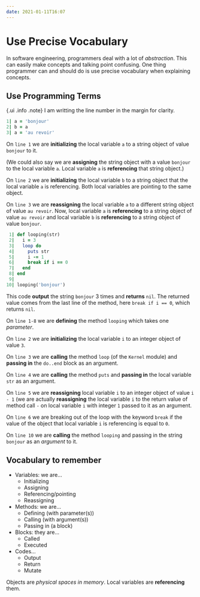 ```yaml
---
date: 2021-01-11T16:07
---
```


# Use Precise Vocabulary

In software engineering, programmers deal with a lot of _abstraction_. This can
easily make concepts and talking point confusing. One thing programmer can and
should do is use precise vocabulary when explaining concepts.

## Use Programming Terms

{.ui .info .note}
I am writting the line number in the margin for clarity.

```ruby
1| a = 'bonjour'
2| b = a
3| a = 'au revoir'
```

On `line 1` we are **initializing** the local variable `a` to a string object
of value `bonjour` to it.

(We could also say we are **assigning** the string object with a value
`bonjour` to the local variable `a`. Local variable `a` is **referencing**
that string object.)

On `line 2` we are **initializing** the local variable `b` to a string object
that the local variable `a` is referencing. Both local variables are pointing
to the same object.

On `line 3` we are **reassigning** the local variable `a` to a different string
object of value `au revoir`. Now, local variable `a` is **referencing** to a
string object of value `au revoir` and local variable `b` is **referencing** to
a string object of value `bonjour`.

```ruby
 1| def looping(str)
 2|   i = 3
 3|   loop do
 4|     puts str
 5|     i -= 1
 6|     break if i == 0
 7|   end
 8| end
 9|
10| looping('bonjour')
```

This code **output** the string `bonjour` 3 times and **returns** `nil`. The
returned value comes from the last line of the method, here `break if i == 0`,
which returns `nil`.

On `line 1-8` we are **defining** the method `looping` which takes one
_parameter_.

On `line 2` we are **initializing** the local variable `i` to an integer object
of value `3`.

On `line 3` we are **calling** the method `loop` (of the `Kernel` module) and
**passing in** the `do..end` block as an argument.

On `line 4` we are **calling** the method `puts` and **passing in** the local
variable `str` as an argument.

On `line 5` we are **reassigning** local variable `i` to an integer object of
value `i - 1` (we are actually **reassigning** the local variable `i` to the
return value of method call `-` on local variable `i` with integer `1` passed
to it as an argument.

On `line 6` we are breaking out of the loop with the keyword `break` if the
value of the object that local variable `i` is referencing is equal to `0`.

On `line 10` we are **calling** the method `looping` and passing in the string
`bonjour` as an _argument_ to it.

## Vocabulary to remember

* Variables: we are…
  * Initializing
  * Assigning
  * Referencing/pointing
  * Reassigning
* Methods: we are…
  * Defining (with parameter(s))
  * Calling (with argument(s))
  * Passing in (a block)
* Blocks: they are...
  * Called
  * Executed
* Codes…
  * Output
  * Return
  * Mutate

Objects are _physical spaces in memory_. Local variables are **referencing**
them.
